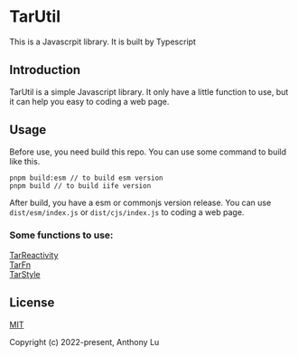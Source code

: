 # TarUtil

This is a Javascrpit library. It is built by Typescript

## Introduction

TarUtil is a simple Javascript library. It only have a little function to use, but it can help you easy to coding a web page. 
## Usage

Before use, you need build this repo. You can use some command to build like this.
``` 
pnpm build:esm // to build esm version
pnpm build // to build iife version
```
After build, you have a esm or commonjs version release. You can use `dist/esm/index.js` or `dist/cjs/index.js` to coding a web page.

### Some functions to use:
[TarReactivity](./src/modules/TarReactivity/README.md)\
[TarFn](./src/modules/TarFn/README.md)\
[TarStyle](./src/modules/TarStyle/README.md)

## License

[MIT](https://opensource.org/licenses/MIT)

Copyright (c) 2022-present, Anthony Lu